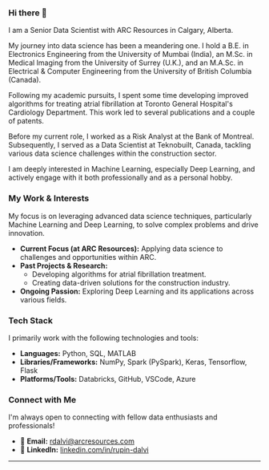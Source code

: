 ### Hi there 👋

I am a Senior Data Scientist with ARC Resources in Calgary, Alberta.

My journey into data science has been a meandering one. I hold a B.E. in Electronics Engineering from the University of Mumbai (India), an M.Sc. in Medical Imaging from the University of Surrey (U.K.), and an M.A.Sc. in Electrical & Computer Engineering from the University of British Columbia (Canada).

Following my academic pursuits, I spent some time developing improved algorithms for treating atrial fibrillation at Toronto General Hospital's Cardiology Department. This work led to several publications and a couple of patents.

Before my current role, I worked as a Risk Analyst at the Bank of Montreal. Subsequently, I served as a Data Scientist at Teknobuilt, Canada, tackling various data science challenges within the construction sector.

I am deeply interested in Machine Learning, especially Deep Learning, and actively engage with it both professionally and as a personal hobby.

### My Work & Interests

My focus is on leveraging advanced data science techniques, particularly Machine Learning and Deep Learning, to solve complex problems and drive innovation.

* **Current Focus (at ARC Resources):** Applying data science to challenges and opportunities within ARC.
* **Past Projects & Research:**
    * Developing algorithms for atrial fibrillation treatment.
    * Creating data-driven solutions for the construction industry.
* **Ongoing Passion:** Exploring Deep Learning and its applications across various fields.

### Tech Stack

I primarily work with the following technologies and tools:

* **Languages:** Python, SQL, MATLAB
* **Libraries/Frameworks:** NumPy, Spark (PySpark), Keras, Tensorflow, Flask
* **Platforms/Tools:** Databricks, GitHub, VSCode, Azure

### Connect with Me

I'm always open to connecting with fellow data enthusiasts and professionals!

* 📧 **Email:** [rdalvi@arcresources.com](mailto:rdalvi@arcresources.com)
* 🔗 **LinkedIn:** [linkedin.com/in/rupin-dalvi](https://www.linkedin.com/in/rupin-dalvi/)

---
